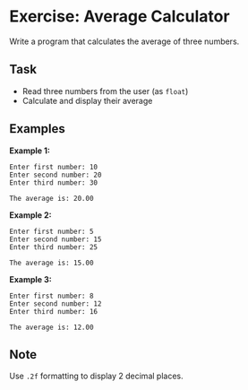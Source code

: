 # Exercise: Average Calculator

Write a program that calculates the average of three numbers.

## Task

- Read three numbers from the user (as `float`)
- Calculate and display their average

## Examples

**Example 1:**

```
Enter first number: 10
Enter second number: 20
Enter third number: 30
```

```
The average is: 20.00
```

**Example 2:**

```
Enter first number: 5
Enter second number: 15
Enter third number: 25
```

```
The average is: 15.00
```

**Example 3:**

```
Enter first number: 8
Enter second number: 12
Enter third number: 16
```

```
The average is: 12.00
```

## Note

Use `.2f` formatting to display 2 decimal places.
